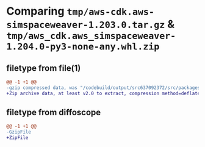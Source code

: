 # Comparing `tmp/aws-cdk.aws-simspaceweaver-1.203.0.tar.gz` & `tmp/aws_cdk.aws_simspaceweaver-1.204.0-py3-none-any.whl.zip`

## filetype from file(1)

```diff
@@ -1 +1 @@
-gzip compressed data, was "/codebuild/output/src637092372/src/packages/@aws-cdk/aws-simspaceweaver/dist/python/aws-cdk.aws-simspaceweaver-1.203.0.tar", last modified: Wed May 31 18:47:36 2023, max compression
+Zip archive data, at least v2.0 to extract, compression method=deflate
```

## filetype from diffoscope

```diff
@@ -1 +1 @@
-GzipFile
+ZipFile
```

